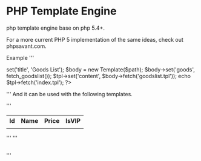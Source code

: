 # PHP Template Engine

php template engine base on php 5.4+.

For a more current PHP 5 implementation of the same ideas, check out phpsavant.com.

Example
'''
<?php
$path = '/path/to/templates/';

tpl = new Template($path);
$tpl->set('title', 'Goods List');
$body = new Template($path);
$body->set('goods', fetch_goodslist());
$tpl->set('content', $body->fetch('goodslist.tpl'));
echo $tpl->fetch('index.tpl');
?>
'''
And it can be used with the following templates.

<!-- goodslist.tpl -->
'''
<table>
    <tr>
        <th>Id</th>
        <th>Name</th>
        <th>Price</th>
        <th>IsVIP</th>
    </tr>
    <? foreach($goodslist as $item): ?>
    <tr>
        <td align="center"><?=$item['id'];?></td>
        <td><a href="goods/<?=$item['id'];?>"><?=$item['name'];?></a></td>
         <td><?=$item['price'];?></td>
        <td align="center"><?=($item['vip'] ? 'VIP' : '');?></td>
    </tr>
    <? endforeach; ?>
</table>
'''
<!-- index.tpl -->
'''
<html>
    <head>
        <title><?=$title;?></title>
    </head>
    <body>
        <h2><?=$title;?></h2>
        <?=$content;?>
    </body>
</html>
'''
